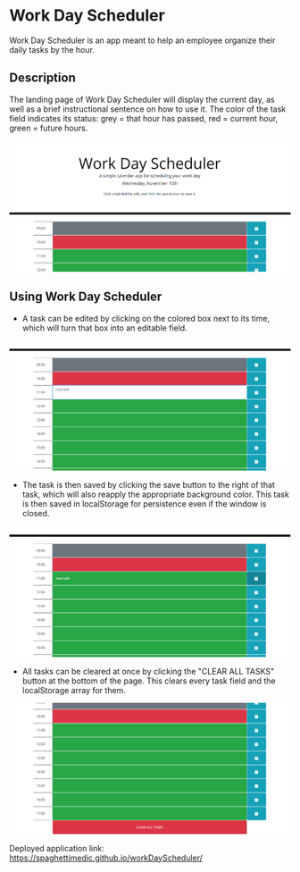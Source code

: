# Work Day Scheduler
Work Day Scheduler is an app meant to help an employee organize their daily tasks by the hour.

## Description
The landing page of Work Day Scheduler will display the current day, as well as a brief instructional sentence on how to use it. The color of the task field indicates its status: grey = that hour has passed, red = current hour, green = future hours.

![plot](./assets/images/workDayScheduler-topOfPage.png)

## Using Work Day Scheduler
* A task can be edited by clicking on the colored box next to its time, which will turn that box into an editable field.

![plot](./assets/images/workDayScheduler-editingTask.png)

* The task is then saved by clicking the save button to the right of that task, which will also reapply the appropriate background color. This task is then saved in localStorage for persistence even if the window is closed.

![plot](./assets/images/workDayScheduler-taskEdited.png)

* All tasks can be cleared at once by clicking the "CLEAR ALL TASKS" button at the bottom of the page. This clears every task field and the localStorage array for them.

![plot](./assets/images/workDayScheduler-clearAllTasks.png)

Deployed application link: https://spaghettimedic.github.io/workDayScheduler/